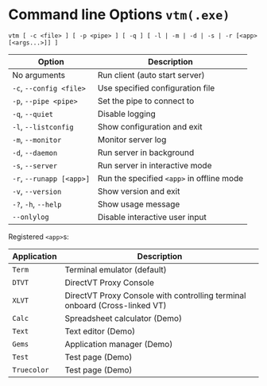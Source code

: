 # Command line Options `vtm(.exe)`

 `vtm [ -c <file> ] [ -p <pipe> ] [ -q ] [ -l | -m | -d | -s | -r [<app> [<args...>]] ]`

Option                       | Description
-----------------------------|-------------------------------------------------------
No arguments                 | Run client (auto start server)
` -c `, ` --config <file> `  | Use specified configuration file
` -p `, ` --pipe <pipe> `    | Set the pipe to connect to
` -q `, ` --quiet `          | Disable logging
` -l `, ` --listconfig `     | Show configuration and exit
` -m `, ` --monitor `        | Monitor server log
` -d `, ` --daemon `         | Run server in background
` -s `, ` --server `         | Run server in interactive mode
` -r `, ` --runapp [<app>] ` | Run the specified `<app>` in offline mode
` -v `, ` --version `        | Show version and exit
` -? `, ` -h `, ` --help `   | Show usage message
` --onlylog  `               | Disable interactive user input

Registered `<app>`s:

Application | Description
------------|------------------------------------------
`Term`      | Terminal emulator (default)
`DTVT`      | DirectVT Proxy Console
`XLVT`      | DirectVT Proxy Console with controlling terminal onboard (Cross-linked VT)
`Calc`      | Spreadsheet calculator (Demo)
`Text`      | Text editor (Demo)
`Gems`      | Application manager (Demo)
`Test`      | Test page (Demo)
`Truecolor` | Test page (Demo)